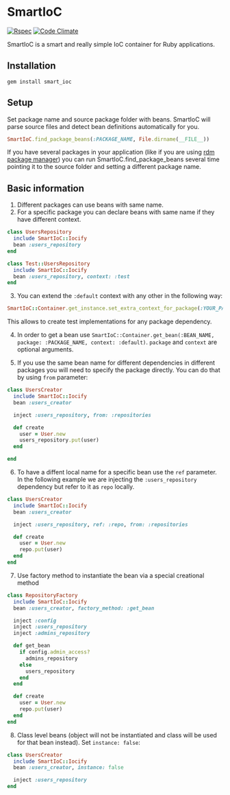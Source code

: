 # SmartIoC
[![Rspec](https://github.com/droidlabs/smart_ioc/workflows/Rspec/badge.svg)](https://github.com/droidlabs/smart_ioc/actions?query=workflow%3ARspec)
[![Code Climate](https://codeclimate.com/github/ddd-ruby/smart_ioc/badges/gpa.svg)](https://codeclimate.com/github/ddd-ruby/smart_ioc) 

SmartIoC is a smart and really simple IoC container for Ruby applications.

## Installation
`gem install smart_ioc`

## Setup
   Set package name and source package folder with beans. SmartIoC will parse source files and detect bean definitions automatically for you.

```ruby
SmartIoC.find_package_beans(:PACKAGE_NAME, File.dirname(__FILE__))
```

If you have several packages in your application (like if you are using [rdm package manager](https://github.com/droidlabs/rdm)) you can run SmartIoC.find_package_beans several time pointing it to the source folder and setting a different package name.

## Basic information
1. Different packages can use beans with same name.
2. For a specific package you can declare beans with same name if they have different context.
```ruby
class UsersRepository
  include SmartIoC::Iocify
  bean :users_repository
end

class Test::UsersRepository
  include SmartIoC::Iocify
  bean :users_repository, context: :test
end
```
3. You can extend the `:default` context with any other in the following way:
```ruby
SmartIoC::Container.get_instance.set_extra_context_for_package(:YOUR_PACKAGE_NAME, :test)
```

This allows to create test implementations for any package dependency.

4. In order to get a bean use `SmartIoC::Container.get_bean(:BEAN_NAME, package: :PACKAGE_NAME, context: :default)`. `package` and `context` are optional arguments.

5. If you use the same bean name for different dependencies in different packages you will need to specify the  package directly. You can do that by using `from` parameter:

```ruby
class UsersCreator
  include SmartIoC::Iocify
  bean :users_creator

  inject :users_repository, from: :repositories

  def create
    user = User.new
    users_repository.put(user)
  end

end
```

6. To have a diffent local name for a specific bean use the `ref` parameter.
In the following example we are injecting the `:users_repository` dependency but refer to it as `repo` locally.

```ruby
class UsersCreator
  include SmartIoC::Iocify
  bean :users_creator

  inject :users_repository, ref: :repo, from: :repositories

  def create
    user = User.new
    repo.put(user)
  end
end
```

7. Use factory method to instantiate the bean via a special creational method

```ruby
class RepositoryFactory
  include SmartIoC::Iocify
  bean :users_creator, factory_method: :get_bean

  inject :config
  inject :users_repository
  inject :admins_repository

  def get_bean
    if config.admin_access?
      admins_repository
    else
      users_repository
    end
  end

  def create
    user = User.new
    repo.put(user)
  end
end
```

8. Class level beans (object will not be instantiated and class will be used for that bean instead). Set `instance: false`:

```ruby
class UsersCreator
  include SmartIoC::Iocify
  bean :users_creator, instance: false

  inject :users_repository
end
```
